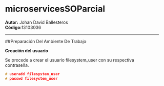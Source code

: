 # microservicesSOParcial
<b>Autor:</b> Johan David Ballesteros <br>
<b>Código:</b>13103036 

---

##Preparación Del Ambiente De Trabajo

<b>Creación del usuario</b>

Se procede a crear el usuario filesystem_user con su respectiva contraseña.

```c
# useradd filesystem_user
# passwd filesystem_user
```



